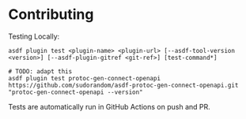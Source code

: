 # Contributing

Testing Locally:

```shell
asdf plugin test <plugin-name> <plugin-url> [--asdf-tool-version <version>] [--asdf-plugin-gitref <git-ref>] [test-command*]

# TODO: adapt this
asdf plugin test protoc-gen-connect-openapi https://github.com/sudorandom/asdf-protoc-gen-connect-openapi.git "protoc-gen-connect-openapi --version"
```

Tests are automatically run in GitHub Actions on push and PR.
